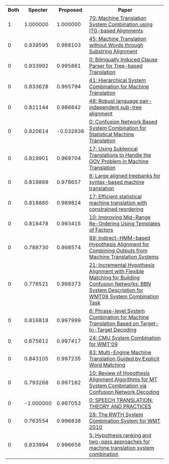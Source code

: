 <html><table><tr>
<th>Both</th>
<th>Specter</th>
<th>Proposed</th>
<th>Paper</th>
</tr>
<tr>
<td>1</td>
<td>1.000000</td>
<td>1.000000</td>
<td><a href="https://www.semanticscholar.org/paper/ed909ad651011dab1c30d587a0574442581a2ead">70: Machine Translation System Combination using ITG-based Alignments</a></td>
</tr>
<tr>
<td>0</td>
<td>0.839595</td>
<td>0.988103</td>
<td><a href="https://www.semanticscholar.org/paper/88b66f705a329da8292e7b8aa4bfe26de4759cfa">45: Machine Translation without Words through Substring Alignment</a></td>
</tr>
<tr>
<td>0</td>
<td>0.833992</td>
<td>0.995861</td>
<td><a href="https://www.semanticscholar.org/paper/c7c06d59cb90526e4d1b5e6024f9b70d855c0e8e">0: Bilingually Induced Clause Parser for Tree-based Translation</a></td>
</tr>
<tr>
<td>0</td>
<td>0.833628</td>
<td>0.995794</td>
<td><a href="https://www.semanticscholar.org/paper/28096d2801b9c8c07b5a30c719f8f182e4c619a7">41: Hierarchical System Combination for Machine Translation</a></td>
</tr>
<tr>
<td>0</td>
<td>0.821144</td>
<td>0.986842</td>
<td><a href="https://www.semanticscholar.org/paper/8459e3f3ed300216929258acb8b7ba61d4ee7c2c">48: Robust language pair-independent sub-tree alignment</a></td>
</tr>
<tr>
<td>0</td>
<td>0.820614</td>
<td>-0.032836</td>
<td><a href="https://www.semanticscholar.org/paper/a1cdc697c78be77881452a819ba3e688d34427ae">0: Confusion Network Based System Combination for Statistical Machine Translation</a></td>
</tr>
<tr>
<td>0</td>
<td>0.819901</td>
<td>0.969704</td>
<td><a href="https://www.semanticscholar.org/paper/b62ed213f6d2c737486163103d102bc4aceef337">17: Using Sublexical Translations to Handle the OOV Problem in Machine Translation</a></td>
</tr>
<tr>
<td>0</td>
<td>0.819869</td>
<td>0.978657</td>
<td><a href="https://www.semanticscholar.org/paper/d686678f4b42b872dfd733dc7fc612083fc3abb8">6: Large aligned treebanks for syntax-based machine translation</a></td>
</tr>
<tr>
<td>0</td>
<td>0.818860</td>
<td>0.989824</td>
<td><a href="https://www.semanticscholar.org/paper/dede28eea51b6f09205ae5746a408d02107eb3ef">17: Efficient statistical machine translation with constrained reordering</a></td>
</tr>
<tr>
<td>0</td>
<td>0.818478</td>
<td>0.993415</td>
<td><a href="https://www.semanticscholar.org/paper/8a774d7b2328f91ffbef84d497e64e6d58b12416">10: Improving Mid-Range Re-Ordering Using Templates of Factors</a></td>
</tr>
<tr>
<td>0</td>
<td>0.788730</td>
<td>0.998574</td>
<td><a href="https://www.semanticscholar.org/paper/d83f76f5f66cae1829c6377e1fc4899eeef5298e">89: Indirect-HMM-based Hypothesis Alignment for Combining Outputs from Machine Translation Systems</a></td>
</tr>
<tr>
<td>0</td>
<td>0.776521</td>
<td>0.998373</td>
<td><a href="https://www.semanticscholar.org/paper/963c05d4663e084cf8168707e718bf353b7b1e4d">21: Incremental Hypothesis Alignment with Flexible Matching for Building Confusion Networks: BBN System Description for WMT09 System Combination Task</a></td>
</tr>
<tr>
<td>0</td>
<td>0.816818</td>
<td>0.997999</td>
<td><a href="https://www.semanticscholar.org/paper/4643370bcbd8bc38f6948482c7bca6f82e102d93">6: Phrase-level System Combination for Machine Translation Based on Target-to-Target Decoding</a></td>
</tr>
<tr>
<td>0</td>
<td>0.675612</td>
<td>0.997417</td>
<td><a href="https://www.semanticscholar.org/paper/8aaa08b8547cab958abd714d05adf9f7fb196d34">24: CMU System Combination for WMT‘09</a></td>
</tr>
<tr>
<td>0</td>
<td>0.843105</td>
<td>0.997235</td>
<td><a href="https://www.semanticscholar.org/paper/206e23d7081d8fbe813e496058d9b8bdb91deeeb">83: Multi-Engine Machine Translation Guided by Explicit Word Matching</a></td>
</tr>
<tr>
<td>0</td>
<td>0.793268</td>
<td>0.997162</td>
<td><a href="https://www.semanticscholar.org/paper/9c5868bda8bf7e22639cf1975535e6a158c7dc27">10: Review of Hypothesis Alignment Algorithms for MT System Combination via Confusion Network Decoding</a></td>
</tr>
<tr>
<td>0</td>
<td>-1.000000</td>
<td>0.997053</td>
<td><a href="https://www.semanticscholar.org/paper/9b8316d067c73fa8ce6eb026bc00d8c1ea7b07ef">0: SPEECH TRANSLATION: THEORY AND PRACTICES</a></td>
</tr>
<tr>
<td>0</td>
<td>0.763554</td>
<td>0.996838</td>
<td><a href="https://www.semanticscholar.org/paper/f0d758cb5f9055476bc3800d5c7fe8b0b6d2ff3f">28: The RWTH System Combination System for WMT 2010</a></td>
</tr>
<tr>
<td>0</td>
<td>0.833994</td>
<td>0.996658</td>
<td><a href="https://www.semanticscholar.org/paper/508ff046d420cb6594aabb884a254dc4163b190c">5: Hypothesis ranking and two-pass approaches for machine translation system combination</a></td>
</tr>
</table></html>
